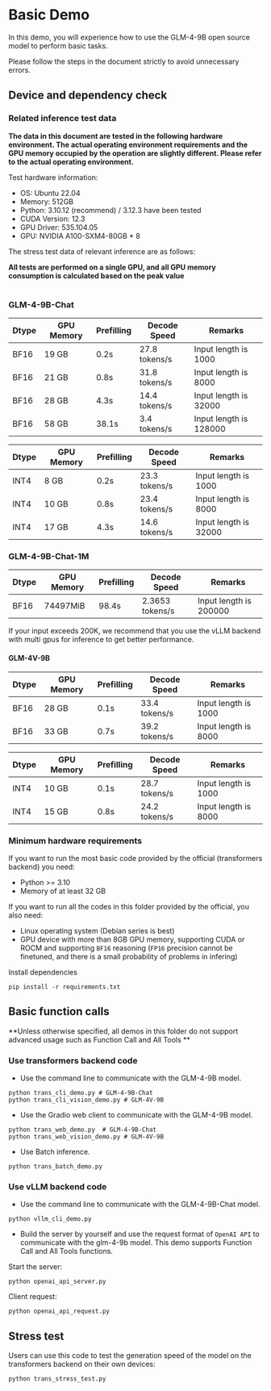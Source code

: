 # Basic Demo

In this demo, you will experience how to use the GLM-4-9B open source model to perform basic tasks.

Please follow the steps in the document strictly to avoid unnecessary errors.

## Device and dependency check

### Related inference test data

**The data in this document are tested in the following hardware environment. The actual operating environment
requirements and the GPU memory occupied by the operation are slightly different. Please refer to the actual operating
environment.**

Test hardware information:

+ OS: Ubuntu 22.04
+ Memory: 512GB
+ Python: 3.10.12 (recommend) / 3.12.3 have been tested
+ CUDA Version: 12.3
+ GPU Driver: 535.104.05
+ GPU: NVIDIA A100-SXM4-80GB * 8

The stress test data of relevant inference are as follows:

**All tests are performed on a single GPU, and all GPU memory consumption is calculated based on the peak value**

#

### GLM-4-9B-Chat

| Dtype | GPU Memory | Prefilling | Decode Speed  | Remarks                |
|-------|------------|------------|---------------|------------------------|
| BF16  | 19 GB      | 0.2s       | 27.8 tokens/s | Input length is 1000   |
| BF16  | 21 GB      | 0.8s       | 31.8 tokens/s | Input length is 8000   |
| BF16  | 28 GB      | 4.3s       | 14.4 tokens/s | Input length is 32000  |
| BF16  | 58 GB      | 38.1s      | 3.4  tokens/s | Input length is 128000 |

| Dtype | GPU Memory | Prefilling | Decode Speed  | Remarks               |
|-------|------------|------------|---------------|-----------------------|
| INT4  | 8 GB       | 0.2s       | 23.3 tokens/s | Input length is 1000  |
| INT4  | 10 GB      | 0.8s       | 23.4 tokens/s | Input length is 8000  |
| INT4  | 17 GB      | 4.3s       | 14.6 tokens/s | Input length is 32000 |

### GLM-4-9B-Chat-1M

| Dtype | GPU Memory | Prefilling | Decode Speed     | Remarks                |
|-------|------------|------------|------------------|------------------------|
| BF16  | 74497MiB   | 98.4s      | 2.3653  tokens/s | Input length is 200000 |

If your input exceeds 200K, we recommend that you use the vLLM backend with multi gpus for inference to get better
performance.

#### GLM-4V-9B

| Dtype | GPU Memory | Prefilling | Decode Speed  | Remarks              |
|-------|------------|------------|---------------|----------------------|
| BF16  | 28 GB      | 0.1s       | 33.4 tokens/s | Input length is 1000 |
| BF16  | 33 GB      | 0.7s       | 39.2 tokens/s | Input length is 8000 |

| Dtype | GPU Memory | Prefilling | Decode Speed  | Remarks              |
|-------|------------|------------|---------------|----------------------|
| INT4  | 10 GB      | 0.1s       | 28.7 tokens/s | Input length is 1000 |
| INT4  | 15 GB      | 0.8s       | 24.2 tokens/s | Input length is 8000 |

### Minimum hardware requirements

If you want to run the most basic code provided by the official (transformers backend) you need:

+ Python >= 3.10
+ Memory of at least 32 GB

If you want to run all the codes in this folder provided by the official, you also need:

+ Linux operating system (Debian series is best)
+ GPU device with more than 8GB GPU memory, supporting CUDA or ROCM and supporting `BF16` reasoning (`FP16` precision
  cannot be finetuned, and there is a small probability of problems in infering)

Install dependencies

```shell
pip install -r requirements.txt
```

## Basic function calls

**Unless otherwise specified, all demos in this folder do not support advanced usage such as Function Call and All Tools
**

### Use transformers backend code

+ Use the command line to communicate with the GLM-4-9B model.

```shell
python trans_cli_demo.py # GLM-4-9B-Chat
python trans_cli_vision_demo.py # GLM-4V-9B
```

+ Use the Gradio web client to communicate with the  GLM-4-9B model.

```shell
python trans_web_demo.py  # GLM-4-9B-Chat
python trans_web_vision_demo.py # GLM-4V-9B
```

+ Use Batch inference.

```shell
python trans_batch_demo.py
```

### Use vLLM backend code

+ Use the command line to communicate with the GLM-4-9B-Chat model.

```shell
python vllm_cli_demo.py
```

+ Build the server by yourself and use the request format of `OpenAI API` to communicate with the glm-4-9b model. This
  demo supports Function Call and All Tools functions.

Start the server:

```shell
python openai_api_server.py
```

Client request:

```shell
python openai_api_request.py
```

## Stress test

Users can use this code to test the generation speed of the model on the transformers backend on their own devices:

```shell
python trans_stress_test.py
```